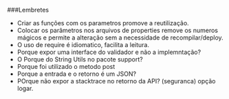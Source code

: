 ###Lembretes
- Criar as funções com os parametros promove a reutilização.
- Colocar os parâmetros nos arquivos de properties remove os numeros mágicos e permite a alteração sem a necessidade de recompilar/deploy.
- O uso de require é idiomatico, facilita a leitura.
- Porque expor uma interface do validador e não a implemntação?
- O Porque do String Utils no pacote support?
- Porque foi utilizado o metodo post
- Porque a entrada e o retorno é um JSON?
- POrque não expor a stacktrace no retorno da API? (seguranca) opção logar.